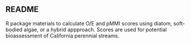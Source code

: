 ## README

R package materials to calculate O/E and pMMI scores using diatom, soft-bodied algae, or a hybrid appproach. Scores are used for potential bioassessment of California perennial streams. 
